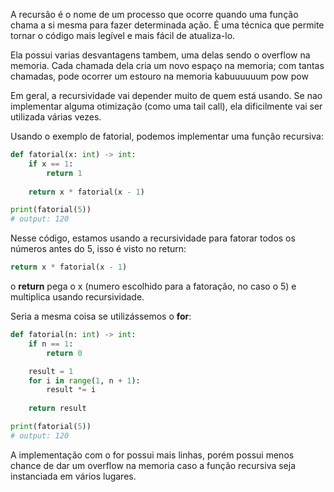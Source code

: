 A recursão é o nome de um processo que ocorre quando uma função chama a si mesma para fazer determinada ação. É uma técnica que permite tornar o código mais legível e mais fácil de atualiza-lo.

Ela possui varias desvantagens tambem, uma delas sendo o overflow na memoria. Cada chamada dela cria um novo espaço na memoria; com tantas chamadas, pode ocorrer um estouro na memoria kabuuuuuum pow pow

Em geral, a recursividade vai depender muito de quem está usando. Se nao implementar alguma otimização (como uma tail call), ela dificilmente vai ser utilizada várias vezes.

Usando o exemplo de fatorial, podemos implementar uma função recursiva:

```python
def fatorial(x: int) -> int:
	if x == 1:
		return 1
		
	return x * fatorial(x - 1) 

print(fatorial(5))
# output: 120
```

Nesse código, estamos usando a recursividade para fatorar todos os números antes do 5, isso é visto no return:

```python
return x * fatorial(x - 1)
```

o **return** pega o x (numero escolhido para a fatoração, no caso o 5) e multiplica usando recursividade.

Seria a mesma coisa se utilizássemos o **for**:

```python
def fatorial(n: int) -> int:
	if n == 1:
		return 0

	result = 1
	for i in range(1, n + 1):
	    result *= i
		
	return result

print(fatorial(5))
# output: 120
```

A implementação com o for possui mais linhas, porém possui menos chance de dar um overflow na memoria caso a função recursiva seja instanciada em vários lugares.

